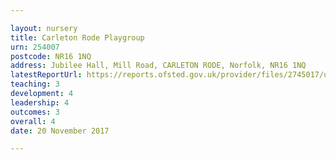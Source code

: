 ```yaml
---

layout: nursery
title: Carleton Rode Playgroup
urn: 254007
postcode: NR16 1NQ
address: Jubilee Hall, Mill Road, CARLETON RODE, Norfolk, NR16 1NQ
latestReportUrl: https://reports.ofsted.gov.uk/provider/files/2745017/urn/254007.pdf
teaching: 3
development: 4
leadership: 4
outcomes: 3
overall: 4
date: 20 November 2017

---
```

